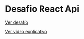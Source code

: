 # Desafio React Api

[Ver desafío](https://charming-valkyrie-1d9534.netlify.app)

[Ver vídeo explicativo](https://www.youtube.com/watch?v=5_BJFQ_aO0w&t=3s)

